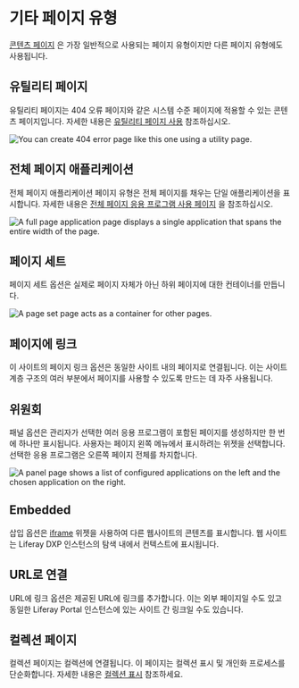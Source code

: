 # 기타 페이지 유형

[콘텐츠 페이지](../using-content-pages.md) 은 가장 일반적으로 사용되는 페이지 유형이지만 다른 페이지 유형에도 사용됩니다.

## 유틸리티 페이지

유틸리티 페이지는 404 오류 페이지와 같은 시스템 수준 페이지에 적용할 수 있는 콘텐츠 페이지입니다. 자세한 내용은 [유틸리티 페이지 사용](../adding-pages/using-utility-pages.md) 참조하십시오.

![You can create 404 error page like this one using a utility page.](./other-page-types/images/01.png)

## 전체 페이지 애플리케이션

전체 페이지 애플리케이션 페이지 유형은 전체 페이지를 채우는 단일 애플리케이션을 표시합니다. 자세한 내용은 [전체 페이지 응용 프로그램 사용 페이지](../adding-pages/using-the-full-page-application-page-type.md) 을 참조하십시오.

![A full page application page displays a single application that spans the entire width of the page.](./other-page-types/images/02.png)

## 페이지 세트

페이지 세트 옵션은 실제로 페이지 자체가 아닌 하위 페이지에 대한 컨테이너를 만듭니다.

![A page set page acts as a container for other pages.](./other-page-types/images/03.png)

## 페이지에 링크

이 사이트의 페이지 링크 옵션은 동일한 사이트 내의 페이지로 연결됩니다. 이는 사이트 계층 구조의 여러 부분에서 페이지를 사용할 수 있도록 만드는 데 자주 사용됩니다.

## 위원회

패널 옵션은 관리자가 선택한 여러 응용 프로그램이 포함된 페이지를 생성하지만 한 번에 하나만 표시됩니다. 사용자는 페이지 왼쪽 메뉴에서 표시하려는 위젯을 선택합니다. 선택한 응용 프로그램은 오른쪽 페이지 전체를 차지합니다.

![A panel page shows a list of configured applications on the left and the chosen application on the right.](./other-page-types/images/04.png)

## Embedded

삽입 옵션은 [iframe](../../displaying-content/additional-content-display-options/using-the-iframe-widget.md) 위젯을 사용하여 다른 웹사이트의 콘텐츠를 표시합니다. 웹 사이트는 Liferay DXP 인스턴스의 탐색 내에서 컨텍스트에 표시됩니다.

## URL로 연결

URL에 링크 옵션은 제공된 URL에 링크를 추가합니다. 이는 외부 페이지일 수도 있고 동일한 Liferay Portal 인스턴스에 있는 사이트 간 링크일 수도 있습니다.

## 컬렉션 페이지

컬렉션 페이지는 컬렉션에 연결됩니다. 이 페이지는 컬렉션 표시 및 개인화 프로세스를 단순화합니다. 자세한 내용은 [컬렉션 표시](../../../site-building/displaying-content/collections-and-collection-pages/about-collections-and-collection-pages.md#displaying-collections) 참조하세요.
